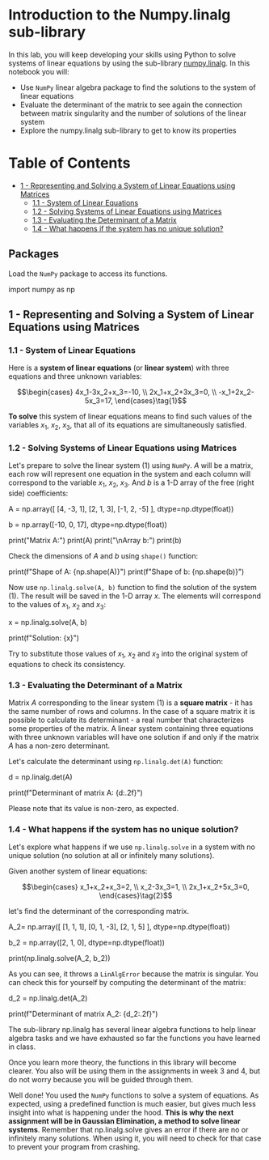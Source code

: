 # Introduction to the Numpy.linalg sub-library

In this lab, you will keep developing your skills using Python to solve systems of linear equations by using the sub-library [numpy.linalg](https://numpy.org/doc/stable/reference/routines.linalg.html). In this notebook you will:

- Use `NumPy` linear algebra package to find the solutions to the system of linear equations
- Evaluate the determinant of the matrix to see again the connection between matrix singularity and the number of solutions of the linear system
- Explore the numpy.linalg sub-library to get to know its properties

# Table of Contents
- [ 1 - Representing and Solving a System of Linear Equations using Matrices](#1)
  - [ 1.1 - System of Linear Equations](#1.1)
  - [ 1.2 - Solving Systems of Linear Equations using Matrices](#1.2)
  - [ 1.3 - Evaluating the Determinant of a Matrix](#1.3)
  - [ 1.4 - What happens if the system has no unique solution?](#1.4)

## Packages

Load the `NumPy` package to access its functions.

import numpy as np

<a name='1'></a>
## 1 - Representing and Solving a System of Linear Equations using Matrices

<a name='1.1'></a>
### 1.1 - System of Linear Equations

Here is a **system of linear equations** (or **linear system**) with three equations and three unknown variables:


$$\begin{cases} 
4x_1-3x_2+x_3=-10, \\ 2x_1+x_2+3x_3=0, \\ -x_1+2x_2-5x_3=17, \end{cases}\tag{1}$$

**To solve** this system of linear equations means to find such values of the variables $x_1$, $x_2$, $x_3$, that all of its equations are simultaneously satisfied.

<a name='1.2'></a>
### 1.2 - Solving Systems of Linear Equations using Matrices

Let's prepare to solve the linear system $(1)$ using `NumPy`. $A$ will be a matrix, each row will represent one equation in the system and each column will correspond to the variable $x_1$, $x_2$, $x_3$. And $b$ is a 1-D array of the free (right side) coefficients:

A = np.array([
        [4, -3, 1],
        [2, 1, 3],
        [-1, 2, -5]
    ], dtype=np.dtype(float))

b = np.array([-10, 0, 17], dtype=np.dtype(float))

print("Matrix A:")
print(A)
print("\nArray b:")
print(b)

Check the dimensions of $A$ and $b$ using `shape()` function:

print(f"Shape of A: {np.shape(A)}")
print(f"Shape of b: {np.shape(b)}")

Now use `np.linalg.solve(A, b)` function to find the solution of the system $(1)$. The result will be saved in the 1-D array $x$. The elements will correspond to the values of $x_1$, $x_2$ and $x_3$:

x = np.linalg.solve(A, b)

print(f"Solution: {x}")

Try to substitute those values of $x_1$, $x_2$ and $x_3$ into the original system of equations to check its consistency.

<a name='1.3'></a>
### 1.3 - Evaluating the Determinant of a Matrix

Matrix $A$ corresponding to the linear system $(1)$ is a **square matrix** - it has the same number of rows and columns. In the case of a square matrix it is possible to calculate its determinant - a real number that characterizes some properties of the matrix. A linear system containing three equations with three unknown variables will have one solution if and only if the matrix $A$ has a non-zero determinant.

Let's calculate the determinant using `np.linalg.det(A)` function:

d = np.linalg.det(A)

print(f"Determinant of matrix A: {d:.2f}")

Please note that its value is non-zero, as expected.

<a name='1.4'></a>
### 1.4 - What happens if the system has no unique solution?

Let's explore what happens if we use `np.linalg.solve` in a system with no unique solution (no solution at all or infinitely many solutions).

Given another system of linear equations:

$$\begin{cases} 
x_1+x_2+x_3=2, \\ x_2-3x_3=1, \\ 2x_1+x_2+5x_3=0, \end{cases}\tag{2}$$

let's find the determinant of the corresponding matrix.

A_2= np.array([
        [1, 1, 1],
        [0, 1, -3],
        [2, 1, 5]
    ], dtype=np.dtype(float))

b_2 = np.array([2, 1, 0], dtype=np.dtype(float))

print(np.linalg.solve(A_2, b_2))

As you can see, it throws a `LinAlgError` because the matrix is singular. You can check this for yourself by computing the determinant of the matrix:

d_2 = np.linalg.det(A_2)

print(f"Determinant of matrix A_2: {d_2:.2f}")

The sub-library np.linalg has several linear algebra functions to help linear algebra tasks and we have exhausted so far the functions you have learned in class. 

Once you learn more theory, the functions in this library will become clearer. You also will be using them in the assignments in week 3 and 4, but do not worry because you will be guided through them.

Well done! You used the `NumPy` functions to solve a system of equations. As expected, using a predefined function is much easier, but gives much less insight into what is happening under the hood. **This is why the next assignment will be in Gaussian Elimination, a method to solve linear systems**. Remember that np.linalg.solve gives an error if there are no or infinitely many solutions. When using it, you will need to check for that case to prevent your program from crashing.
